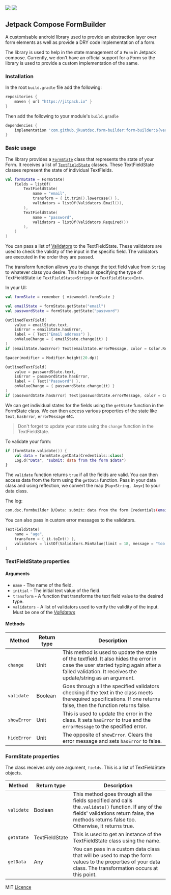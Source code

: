 [![](https://jitpack.io/v/jkuatdsc/form-builder.svg)](https://jitpack.io/#jkuatdsc/form-builder)
[![](https://jitpack.io/v/jkuatdsc/form-builder/badge.svg)](https://jitpack.io/#jkuatdsc/form-builder)

## Jetpack Compose FormBuilder

A customisable android library used to provide an abstraction layer over form elements as well as provide a DRY code
implementation of a form.

The library is used to help in the state management of a `Form` in Jetpack compose. Currently, we don't have an official
support for a Form so the library is used to provide a custom implementation of the same.

### Installation

In the root `build.gradle` file add the following:

```groovy
repositories {
    maven { url "https://jitpack.io" }
}
```

Then add the following to your module's `build.gradle`

```groovy
dependencies {
    implementation 'com.github.jkuatdsc.form-builder:form-builder:${version}'
}
```

### Basic usage

The library provides a [`FormState`](/form-builder/src/main/java/com/dsc/form_builder/FormState.kt) class that
represents the state of your Form. It receives a list
of [`TextFieldState`](/form-builder/src/main/java/com/dsc/form_builder/TextFieldState.kt) classes. These TextFieldState
classes represent the state of individual TextFields.

```kotlin
val formState = FormState(
    fields = listOf(
        TextFieldState(
            name = "email",
            transform = { it.trim().lowercase() },
            validators = listOf(Validators.Email()),
        ),
        TextFieldState(
            name = "password",
            validators = listOf(Validators.Required())
        ),
    )
)
```

You can pass a list of [Validators](/form-builder/src/main/java/com/dsc/form_builder/Validators.kt) to the
TextFieldState. These validators are used to check the validity of the input in the specific field. The validators are
executed in the order they are passed.

The transform function allows you to change the text field value from `String` to whatever class you desire. This helps
in specifying the type of TextFieldState i.e `TextFieldState<String>` or `TextFieldState<Int>`.

In your UI:

```kotlin
val formState = remember { viewmodel.formState }

val emailState = formState.getState("email")
val passwordState = formState.getState("password")

OutlinedTextField(
    value = emailState.text,
    isError = emailState.hasError,
    label = { Text("Email address") },
    onValueChange = { emailState.change(it) }
)
if (emailState.hasError) Text(emailState.errorMessage, color = Color.Red)

Spacer(modifier = Modifier.height(20.dp))

OutlinedTextField(
    value = passwordState.text,
    isError = passwordState.hasError,
    label = { Text("Password") },
    onValueChange = { passwordState.change(it) }
)
if (passwordState.hasError) Text(passwordState.errorMessage, color = Color.Red)
```

We can get individual states for the fields using the `getState` function in the FormState class. We can then access
various properties of the state like `text`, `hasError`, `errorMessage` etc.

> Don't forget to update your state using the `change` function in the TextFieldState.

To validate your form:

```kotlin
if (formState.validate()) {
    val data = formState.getData(Credentials::class)
    Log.d("Data", "submit: data from the form $data")
}
```

The `validate` function returns `true` if all the fields are valid. You can then access data from the form using
the `getData` function. Pass in your data class and using reflection, we convert the map (`Map<String, Any>`) to your
data class.

The log:

```bash
com.dsc.formbuilder D/Data: submit: data from the form Credentials(email=test@mail.com, password=12345678)
```

You can also pass in custom error messages to the validators.

```kotlin
TextFieldState(
    name = "age",
    transform = { it.toInt() },
    validators = listOf(Validators.MinValue(limit = 18, message = "too young"))
)
```

### TextFieldState properties

#### Arguments

* `name` - The name of the field.
* `initial` - The initial text value of the field.
* `transform` - A function that transforms the text field value to the desired type.
* `validators` - A list of validators used to verify the validity of the input. Must be one of the [_Validators_](/form-builder/src/main/java/com/dsc/form_builder/Validators.kt)

#### Methods

| Method      | Return type | Description                                                                                                                                                                                     |
|-------------|-------------|-------------------------------------------------------------------------------------------------------------------------------------------------------------------------------------------------|
| `change`    | Unit        | This method is used to update the state of the textfield. It also hides the error in case the user started typing again after a failed validation. It receives the update/string as an argument. |
| `validate`  | Boolean     | Goes through all the specified validators checking if the text in the class meets therequired specifications. If one returns false, then the function returns false.                              |
| `showError` | Unit        | This is used to update the error in the class. It sets `hasError` to true and the `errorMessage` to the specified error.                                                                         |
| `hideError` | Unit        | The opposite of `showError`. Clears the error message and sets `hasError` to false.                                                                                                             |

### FormState properties

The class receives only one argument, `fields`. This is a list of TextFieldState objects.

| Method     | Return type    | Description                                                                                                                                                                                    |
|------------|----------------|------------------------------------------------------------------------------------------------------------------------------------------------------------------------------------------------|
| `validate` | Boolean        | This method goes through all the fields specified and calls the`.validate()` function. If any of the fields' validations return false, the methods returns false too. Otherwise, it returns true. |
| `getState` | TextFieldState | This is used to get an instance of the TextFieldState class using the name.                                                                                                                    |
| `getData`  | Any            | You can pass in a custom data class that will be used to map the form values to the properties of your data class. The transformation occurs at this point.                                    |

MIT [Licence](LICENSE)
